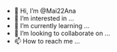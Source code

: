 - 👋 Hi, I’m @Mai22Ana
- 👀 I’m interested in ...
- 🌱 I’m currently learning ...
- 💞️ I’m looking to collaborate on ...
- 📫 How to reach me ...

<!---
Mai22Ana/Mai22Ana is a ✨ special ✨ repository because its `README.md` (this file) appears on your GitHub profile.
You can click the Preview link to take a look at your changes.
--->
